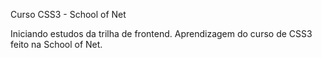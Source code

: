 Curso CSS3 - School of Net

Iniciando estudos da trilha de frontend.
Aprendizagem do curso de CSS3 feito na School of Net.
